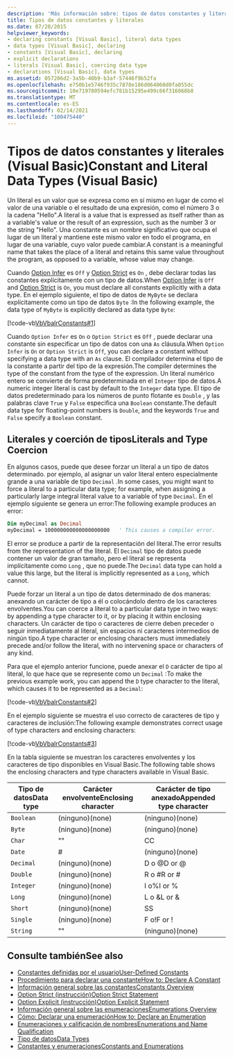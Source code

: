 ```yaml
---
description: 'Más información sobre: tipos de datos constantes y literales (Visual Basic)'
title: Tipos de datos constantes y literales
ms.date: 07/20/2015
helpviewer_keywords:
- declaring constants [Visual Basic], literal data types
- data types [Visual Basic], declaring
- constants [Visual Basic], declaring
- explicit declarations
- literals [Visual Basic], coercing data type
- declarations [Visual Basic], data types
ms.assetid: 057206d2-3a5b-40b9-b3af-57446f9b52fa
ms.openlocfilehash: e750b1e5746f935c7878e186d064060d0fa055dc
ms.sourcegitcommit: 10e719780594efc781b15295e499c66f316068b8
ms.translationtype: MT
ms.contentlocale: es-ES
ms.lasthandoff: 02/14/2021
ms.locfileid: "100475440"
---
```

# <a name="constant-and-literal-data-types-visual-basic"></a><span data-ttu-id="e1f59-103">Tipos de datos constantes y literales (Visual Basic)</span><span class="sxs-lookup"><span data-stu-id="e1f59-103">Constant and Literal Data Types (Visual Basic)</span></span>

<span data-ttu-id="e1f59-104">Un literal es un valor que se expresa como en sí mismo en lugar de como el valor de una variable o el resultado de una expresión, como el número 3 o la cadena "Hello".</span><span class="sxs-lookup"><span data-stu-id="e1f59-104">A literal is a value that is expressed as itself rather than as a variable's value or the result of an expression, such as the number 3 or the string "Hello".</span></span> <span data-ttu-id="e1f59-105">Una constante es un nombre significativo que ocupa el lugar de un literal y mantiene este mismo valor en todo el programa, en lugar de una variable, cuyo valor puede cambiar.</span><span class="sxs-lookup"><span data-stu-id="e1f59-105">A constant is a meaningful name that takes the place of a literal and retains this same value throughout the program, as opposed to a variable, whose value may change.</span></span>  
  
 <span data-ttu-id="e1f59-106">Cuando [Option Infer](../../../language-reference/statements/option-infer-statement.md) es `Off` y [Option Strict](../../../language-reference/statements/option-strict-statement.md) es `On` , debe declarar todas las constantes explícitamente con un tipo de datos.</span><span class="sxs-lookup"><span data-stu-id="e1f59-106">When [Option Infer](../../../language-reference/statements/option-infer-statement.md) is `Off` and [Option Strict](../../../language-reference/statements/option-strict-statement.md) is `On`, you must declare all constants explicitly with a data type.</span></span> <span data-ttu-id="e1f59-107">En el ejemplo siguiente, el tipo de datos de `MyByte` se declara explícitamente como un tipo de datos `Byte` :</span><span class="sxs-lookup"><span data-stu-id="e1f59-107">In the following example, the data type of `MyByte` is explicitly declared as data type `Byte`:</span></span>  
  
 [!code-vb[VbVbalrConstants#1](~/samples/snippets/visualbasic/VS_Snippets_VBCSharp/VbVbalrConstants/VB/Class1.vb#1)]  
  
 <span data-ttu-id="e1f59-108">Cuando `Option Infer` es `On` o `Option Strict` es `Off` , puede declarar una constante sin especificar un tipo de datos con una `As` cláusula.</span><span class="sxs-lookup"><span data-stu-id="e1f59-108">When `Option Infer` is `On` or `Option Strict` is `Off`, you can declare a constant without specifying a data type with an `As` clause.</span></span> <span data-ttu-id="e1f59-109">El compilador determina el tipo de la constante a partir del tipo de la expresión.</span><span class="sxs-lookup"><span data-stu-id="e1f59-109">The compiler determines the type of the constant from the type of the expression.</span></span> <span data-ttu-id="e1f59-110">Un literal numérico entero se convierte de forma predeterminada en el `Integer` tipo de datos.</span><span class="sxs-lookup"><span data-stu-id="e1f59-110">A numeric integer literal is cast by default to the `Integer` data type.</span></span> <span data-ttu-id="e1f59-111">El tipo de datos predeterminado para los números de punto flotante es `Double` , y las palabras clave `True` y `False` especifica una `Boolean` constante.</span><span class="sxs-lookup"><span data-stu-id="e1f59-111">The default data type for floating-point numbers is `Double`, and the keywords `True` and `False` specify a `Boolean` constant.</span></span>  
  
## <a name="literals-and-type-coercion"></a><span data-ttu-id="e1f59-112">Literales y coerción de tipos</span><span class="sxs-lookup"><span data-stu-id="e1f59-112">Literals and Type Coercion</span></span>  

 <span data-ttu-id="e1f59-113">En algunos casos, puede que desee forzar un literal a un tipo de datos determinado. por ejemplo, al asignar un valor literal entero especialmente grande a una variable de tipo `Decimal` .</span><span class="sxs-lookup"><span data-stu-id="e1f59-113">In some cases, you might want to force a literal to a particular data type; for example, when assigning a particularly large integral literal value to a variable of type `Decimal`.</span></span> <span data-ttu-id="e1f59-114">En el ejemplo siguiente se genera un error:</span><span class="sxs-lookup"><span data-stu-id="e1f59-114">The following example produces an error:</span></span>  
  
```vb  
Dim myDecimal as Decimal  
myDecimal = 100000000000000000000   ' This causes a compiler error.  
```  
  
 <span data-ttu-id="e1f59-115">El error se produce a partir de la representación del literal.</span><span class="sxs-lookup"><span data-stu-id="e1f59-115">The error results from the representation of the literal.</span></span> <span data-ttu-id="e1f59-116">El `Decimal` tipo de datos puede contener un valor de gran tamaño, pero el literal se representa implícitamente como `Long` , que no puede.</span><span class="sxs-lookup"><span data-stu-id="e1f59-116">The `Decimal` data type can hold a value this large, but the literal is implicitly represented as a `Long`, which cannot.</span></span>  
  
 <span data-ttu-id="e1f59-117">Puede forzar un literal a un tipo de datos determinado de dos maneras: anexando un carácter de tipo a él o colocándolo dentro de los caracteres envolventes.</span><span class="sxs-lookup"><span data-stu-id="e1f59-117">You can coerce a literal to a particular data type in two ways: by appending a type character to it, or by placing it within enclosing characters.</span></span> <span data-ttu-id="e1f59-118">Un carácter de tipo o caracteres de cierre deben preceder o seguir inmediatamente al literal, sin espacios ni caracteres intermedios de ningún tipo.</span><span class="sxs-lookup"><span data-stu-id="e1f59-118">A type character or enclosing characters must immediately precede and/or follow the literal, with no intervening space or characters of any kind.</span></span>  
  
 <span data-ttu-id="e1f59-119">Para que el ejemplo anterior funcione, puede anexar el `D` carácter de tipo al literal, lo que hace que se represente como un `Decimal` :</span><span class="sxs-lookup"><span data-stu-id="e1f59-119">To make the previous example work, you can append the `D` type character to the literal, which causes it to be represented as a `Decimal`:</span></span>  
  
 [!code-vb[VbVbalrConstants#2](~/samples/snippets/visualbasic/VS_Snippets_VBCSharp/VbVbalrConstants/VB/Class1.vb#2)]  
  
 <span data-ttu-id="e1f59-120">En el ejemplo siguiente se muestra el uso correcto de caracteres de tipo y caracteres de inclusión:</span><span class="sxs-lookup"><span data-stu-id="e1f59-120">The following example demonstrates correct usage of type characters and enclosing characters:</span></span>  
  
 [!code-vb[VbVbalrConstants#3](~/samples/snippets/visualbasic/VS_Snippets_VBCSharp/VbVbalrConstants/VB/Class1.vb#3)]  
  
 <span data-ttu-id="e1f59-121">En la tabla siguiente se muestran los caracteres envolventes y los caracteres de tipo disponibles en Visual Basic.</span><span class="sxs-lookup"><span data-stu-id="e1f59-121">The following table shows the enclosing characters and type characters available in Visual Basic.</span></span>  
  
|<span data-ttu-id="e1f59-122">Tipo de datos</span><span class="sxs-lookup"><span data-stu-id="e1f59-122">Data type</span></span>|<span data-ttu-id="e1f59-123">Carácter envolvente</span><span class="sxs-lookup"><span data-stu-id="e1f59-123">Enclosing character</span></span>|<span data-ttu-id="e1f59-124">Carácter de tipo anexado</span><span class="sxs-lookup"><span data-stu-id="e1f59-124">Appended type character</span></span>|  
|---|---|---|  
|`Boolean`|<span data-ttu-id="e1f59-125">(ninguno)</span><span class="sxs-lookup"><span data-stu-id="e1f59-125">(none)</span></span>|<span data-ttu-id="e1f59-126">(ninguno)</span><span class="sxs-lookup"><span data-stu-id="e1f59-126">(none)</span></span>|  
|`Byte`|<span data-ttu-id="e1f59-127">(ninguno)</span><span class="sxs-lookup"><span data-stu-id="e1f59-127">(none)</span></span>|<span data-ttu-id="e1f59-128">(ninguno)</span><span class="sxs-lookup"><span data-stu-id="e1f59-128">(none)</span></span>|  
|`Char`|<span data-ttu-id="e1f59-129">"</span><span class="sxs-lookup"><span data-stu-id="e1f59-129">"</span></span>|<span data-ttu-id="e1f59-130">C</span><span class="sxs-lookup"><span data-stu-id="e1f59-130">C</span></span>|  
|`Date`|#|<span data-ttu-id="e1f59-131">(ninguno)</span><span class="sxs-lookup"><span data-stu-id="e1f59-131">(none)</span></span>|  
|`Decimal`|<span data-ttu-id="e1f59-132">(ninguno)</span><span class="sxs-lookup"><span data-stu-id="e1f59-132">(none)</span></span>|<span data-ttu-id="e1f59-133">D o @</span><span class="sxs-lookup"><span data-stu-id="e1f59-133">D or @</span></span>|  
|`Double`|<span data-ttu-id="e1f59-134">(ninguno)</span><span class="sxs-lookup"><span data-stu-id="e1f59-134">(none)</span></span>|<span data-ttu-id="e1f59-135">R o #</span><span class="sxs-lookup"><span data-stu-id="e1f59-135">R or #</span></span>|  
|`Integer`|<span data-ttu-id="e1f59-136">(ninguno)</span><span class="sxs-lookup"><span data-stu-id="e1f59-136">(none)</span></span>|<span data-ttu-id="e1f59-137">I o%</span><span class="sxs-lookup"><span data-stu-id="e1f59-137">I or %</span></span>|  
|`Long`|<span data-ttu-id="e1f59-138">(ninguno)</span><span class="sxs-lookup"><span data-stu-id="e1f59-138">(none)</span></span>|<span data-ttu-id="e1f59-139">L o &</span><span class="sxs-lookup"><span data-stu-id="e1f59-139">L or &</span></span>|  
|`Short`|<span data-ttu-id="e1f59-140">(ninguno)</span><span class="sxs-lookup"><span data-stu-id="e1f59-140">(none)</span></span>|<span data-ttu-id="e1f59-141">S</span><span class="sxs-lookup"><span data-stu-id="e1f59-141">S</span></span>|  
|`Single`|<span data-ttu-id="e1f59-142">(ninguno)</span><span class="sxs-lookup"><span data-stu-id="e1f59-142">(none)</span></span>|<span data-ttu-id="e1f59-143">F o!</span><span class="sxs-lookup"><span data-stu-id="e1f59-143">F or !</span></span>|  
|`String`|<span data-ttu-id="e1f59-144">"</span><span class="sxs-lookup"><span data-stu-id="e1f59-144">"</span></span>|<span data-ttu-id="e1f59-145">(ninguno)</span><span class="sxs-lookup"><span data-stu-id="e1f59-145">(none)</span></span>|  
  
## <a name="see-also"></a><span data-ttu-id="e1f59-146">Consulte también</span><span class="sxs-lookup"><span data-stu-id="e1f59-146">See also</span></span>

- [<span data-ttu-id="e1f59-147">Constantes definidas por el usuario</span><span class="sxs-lookup"><span data-stu-id="e1f59-147">User-Defined Constants</span></span>](user-defined-constants.md)
- [<span data-ttu-id="e1f59-148">Procedimiento para declarar una constante</span><span class="sxs-lookup"><span data-stu-id="e1f59-148">How to: Declare A Constant</span></span>](how-to-declare-a-constant.md)
- [<span data-ttu-id="e1f59-149">Información general sobre las constantes</span><span class="sxs-lookup"><span data-stu-id="e1f59-149">Constants Overview</span></span>](constants-overview.md)
- [<span data-ttu-id="e1f59-150">Option Strict (instrucción)</span><span class="sxs-lookup"><span data-stu-id="e1f59-150">Option Strict Statement</span></span>](../../../language-reference/statements/option-strict-statement.md)
- [<span data-ttu-id="e1f59-151">Option Explicit (instrucción)</span><span class="sxs-lookup"><span data-stu-id="e1f59-151">Option Explicit Statement</span></span>](../../../language-reference/statements/option-explicit-statement.md)
- [<span data-ttu-id="e1f59-152">Información general sobre las enumeraciones</span><span class="sxs-lookup"><span data-stu-id="e1f59-152">Enumerations Overview</span></span>](enumerations-overview.md)
- [<span data-ttu-id="e1f59-153">Cómo: Declarar una enumeración</span><span class="sxs-lookup"><span data-stu-id="e1f59-153">How to: Declare an Enumeration</span></span>](how-to-declare-enumerations.md)
- [<span data-ttu-id="e1f59-154">Enumeraciones y calificación de nombres</span><span class="sxs-lookup"><span data-stu-id="e1f59-154">Enumerations and Name Qualification</span></span>](enumerations-and-name-qualification.md)
- [<span data-ttu-id="e1f59-155">Tipo de datos</span><span class="sxs-lookup"><span data-stu-id="e1f59-155">Data Types</span></span>](../../../language-reference/data-types/index.md)
- [<span data-ttu-id="e1f59-156">Constantes y enumeraciones</span><span class="sxs-lookup"><span data-stu-id="e1f59-156">Constants and Enumerations</span></span>](../../../language-reference/constants-and-enumerations.md)

